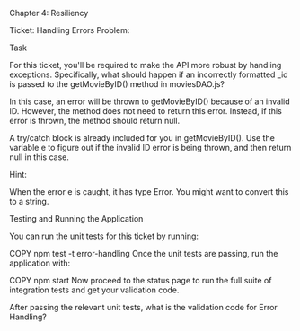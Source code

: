 Chapter 4: Resiliency

Ticket: Handling Errors
Problem:

Task

For this ticket, you'll be required to make the API more robust by handling exceptions. Specifically, what should happen if an incorrectly formatted _id is passed to the getMovieByID() method in moviesDAO.js?

In this case, an error will be thrown to getMovieByID() because of an invalid ID. However, the method does not need to return this error. Instead, if this error is thrown, the method should return null.

A try/catch block is already included for you in getMovieByID(). Use the variable e to figure out if the invalid ID error is being thrown, and then return null in this case.

Hint:

When the error e is caught, it has type Error. You might want to convert this to a string.

Testing and Running the Application

You can run the unit tests for this ticket by running:

 COPY
npm test -t error-handling
Once the unit tests are passing, run the application with:

 COPY
npm start
Now proceed to the status page to run the full suite of integration tests and get your validation code.

After passing the relevant unit tests, what is the validation code for Error Handling?